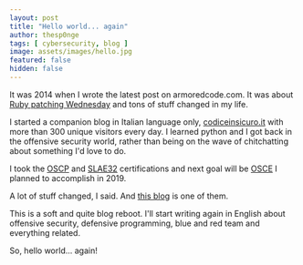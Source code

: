 ```yaml
---
layout: post
title: "Hello world... again"
author: thesp0nge
tags: [ cybersecurity, blog ]
image: assets/images/hello.jpg
featured: false
hidden: false
---
```


It was 2014 when I wrote the latest post on armoredcode.com. It was about [Ruby patching Wednesday](https://armoredcode.com/blog/rails-patching-wednesday/) and tons of stuff changed in my life.

I started a companion blog in Italian language only, [codiceinsicuro.it](https://codiceinsicuro.it) with more than 300 unique visitors every day. I learned python and I got back in the offensive security world, rather than being on the wave of chitchatting about something I'd love to do.

I took the [OSCP](https://www.offensive-security.com/information-security-certifications/oscp-offensive-security-certified-professional/) and [SLAE32](http://www.securitytube-training.com/online-courses/securitytube-linux-assembly-expert/index.html) certifications and next goal will be [OSCE](https://www.offensive-security.com/information-security-certifications/osce-offensive-security-certified-expert/) I planned to accomplish in 2019.

A lot of stuff changed, I said. And [this blog](https://armoredcode.com) is one of them.

This is a soft and quite blog reboot. I'll start writing again in English about offensive security, defensive programming, blue and red team and everything related.

So, hello world... again!

